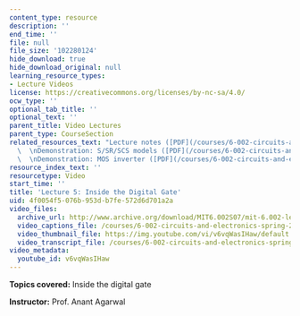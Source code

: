```yaml
---
content_type: resource
description: ''
end_time: ''
file: null
file_size: '102280124'
hide_download: true
hide_download_original: null
learning_resource_types:
- Lecture Videos
license: https://creativecommons.org/licenses/by-nc-sa/4.0/
ocw_type: ''
optional_tab_title: ''
optional_text: ''
parent_title: Video Lectures
parent_type: CourseSection
related_resources_text: "Lecture notes ([PDF](/courses/6-002-circuits-and-electronics-spring-2007/resources/6002_l5))\
  \  \nDemonstration: S/SR/SCS models ([PDF](/courses/6-002-circuits-and-electronics-spring-2007/resources/demo_06))\
  \  \nDemonstration: MOS inverter ([PDF](/courses/6-002-circuits-and-electronics-spring-2007/resources/demo_07))"
resource_index_text: ''
resourcetype: Video
start_time: ''
title: 'Lecture 5: Inside the Digital Gate'
uid: 4f0054f5-076b-953d-b7fe-572d6d701a2a
video_files:
  archive_url: http://www.archive.org/download/MIT6.002S07/mit-6.002-lec5-18sep2003-220k.mp4
  video_captions_file: /courses/6-002-circuits-and-electronics-spring-2007/e7fecb8001745694bbeaeff402b8634c_v6vqWasIHaw.vtt
  video_thumbnail_file: https://img.youtube.com/vi/v6vqWasIHaw/default.jpg
  video_transcript_file: /courses/6-002-circuits-and-electronics-spring-2007/725c8b44fefc368c1ccd67991150d2f1_v6vqWasIHaw.pdf
video_metadata:
  youtube_id: v6vqWasIHaw
---
```


**Topics covered:** Inside the digital gate

**Instructor:** Prof. Anant Agarwal

